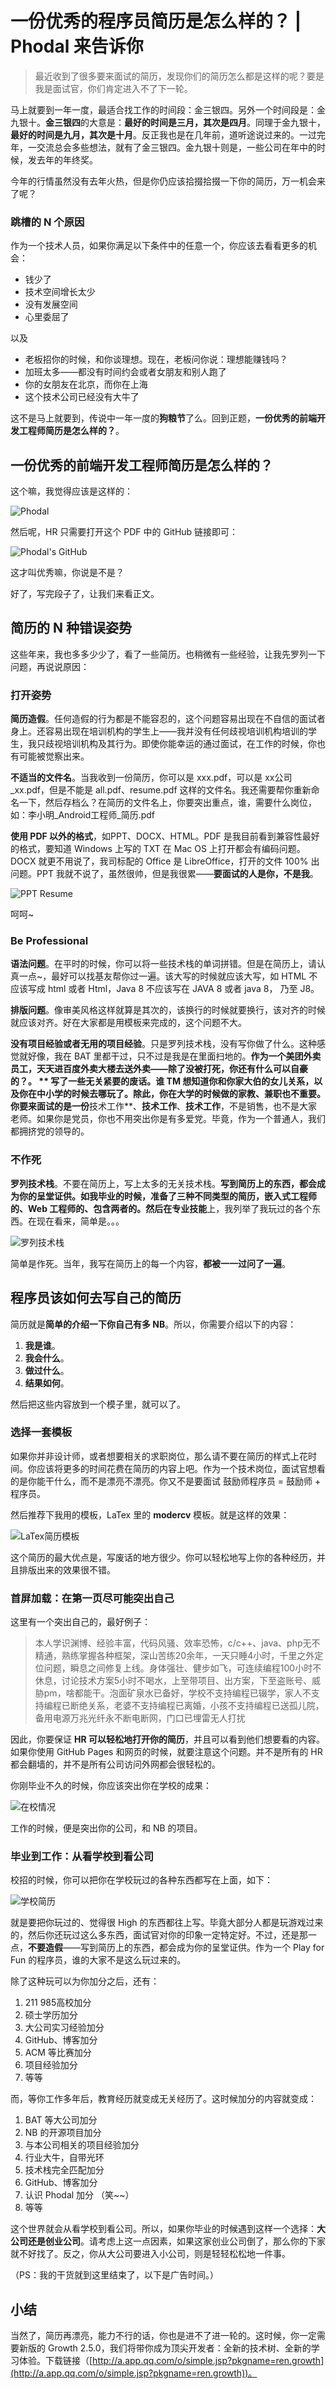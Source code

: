 一份优秀的程序员简历是怎么样的？ | Phodal 来告诉你
===

> 最近收到了很多要来面试的简历，发现你们的简历怎么都是这样的呢？要是我是面试官，你们肯定进入不了下一轮。

马上就要到一年一度，最适合找工作的时间段：金三银四。另外一个时间段是：金九银十。**金三银四**的大意是：**最好的时间是三月，其次是四月**。同理于金九银十，**最好的时间是九月，其次是十月**。反正我也是在几年前，道听途说过来的。一过完年，一交流总会多些想法，就有了金三银四。金九银十则是，一些公司在年中的时候，发去年的年终奖。

今年的行情虽然没有去年火热，但是你仍应该拾掇拾掇一下你的简历，万一机会来了呢？

### 跳槽的 N 个原因

作为一个技术人员，如果你满足以下条件中的任意一个，你应该去看看更多的机会：

 - 钱少了
 - 技术空间增长太少
 - 没有发展空间
 - 心里委屈了

以及

 - 老板招你的时候，和你谈理想。现在，老板问你说：理想能赚钱吗？
 - 加班太多——都没有时间约会或者女朋友和别人跑了
 - 你的女朋友在北京，而你在上海
 - 这个技术公司已经没有大牛了

这不是马上就要到，传说中一年一度的**狗粮节**了么。回到正题，**一份优秀的前端开发工程师简历是怎么样的？**。

一份优秀的前端开发工程师简历是怎么样的？
---

这个嘛，我觉得应该是这样的：

![Phodal](show-me-code.jpg)

然后呢，HR 只需要打开这个 PDF 中的 GitHub 链接即可：

![Phodal's GitHub](phodal-github.jpg)

这才叫优秀嘛，你说是不是？

好了，写完段子了，让我们来看正文。

简历的 N 种错误姿势
---

这些年来，我也多多少少了，看了一些简历。也稍微有一些经验，让我先罗列一下问题，再说说原因：

### 打开姿势

**简历造假**。任何造假的行为都是不能容忍的，这个问题容易出现在不自信的面试者身上。还容易出现在培训机构的学生上——我并没有任何歧视培训机构培训的学生，我只歧视培训机构及其行为。即使你能幸运的通过面试，在工作的时候，你也有可能被觉察出来。

**不适当的文件名**。当我收到一份简历，你可以是 xxx.pdf，可以是 xx公司_xx.pdf，但是不能是 all.pdf、resume.pdf 这样的文件名。我还需要帮你重新命名一下，然后存档么？在简历的文件名上，你要突出重点，谁，需要什么岗位，如：李小明_Android工程师_简历.pdf 

**使用 PDF 以外的格式**，如PPT、DOCX、HTML。PDF 是我目前看到兼容性最好的格式，要知道 Windows 上写的 TXT 在 Mac OS 上打开都会有编码问题。DOCX 就更不用说了，我司标配的 Office 是 LibreOffice，打开的文件 100% 出问题。PPT 我就不说了，虽然很帅，但是我很累——**要面试的人是你，不是我**。

![PPT Resume](ppt-resume.png)

呵呵~

### Be Professional

**语法问题**。在平时的时候，你可以将一些技术栈的单词拼错。但是在简历上，请认真一点~，最好可以找基友帮你过一遍。该大写的时候就应该大写，如 HTML 不应该写成 html 或者 Html，Java  8 不应该写在 JAVA 8 或者 java 8， 乃至 J8。

**排版问题**。像审美风格这样就算是其次的，该换行的时候就要换行，该对齐的时候就应该对齐。好在大家都是用模板来完成的，这个问题不大。

**没有项目经验或者无用的项目经验**。只是罗列技术栈，没有写你做了什么。这种感觉就好像，我在 BAT 里都干过，只不过是我是在里面扫地的。**作为一个美团外卖员工，天天进百度外卖大楼去送外卖——除了没被打死，你还有什么可以自豪的？。
**
**写了一些无关紧要的废话**。谁 TM 想知道你和你家大伯的女儿关系，以及你在中小学的时候去哪玩了。除此，你在大学的时候做的家教、兼职也不重要。你要来面试的是一份**技术工作**、**技术工作**、**技术工作**，不是销售，也不是大家老师。如果你是党员，你也不用突出你是有多爱党。毕竟，作为一个普通人，我们都拥挤党的领导的。

### 不作死

**罗列技术栈**。不要在简历上，写上太多的无关技术栈。**写到简历上的东西，都会成为你的呈堂证供。**如我毕业的时候，准备了三种不同类型的简历，嵌入式工程师的、Web 工程师的、包含两者的。然后在**专业技能**上，我列举了我玩过的各个东西。在现在看来，简单是。。。

![罗列技术栈](list-skills.png)

简单是作死。当年，我写在简历上的每一个内容，**都被一一过问了一遍**。

程序员该如何去写自己的简历
---

简历就是**简单的介绍一下你自己有多 NB**。所以，你需要介绍以下的内容：

1. **我是谁**。
2. **我会什么**。
3. **做过什么**。
4. **结果如何**。

然后把这些内容放到一个模子里，就可以了。

### 选择一套模板

如果你并非设计师，或者想要相关的求职岗位，那么请不要在简历的样式上花时间。你应该将更多的时间花费在简历的内容上吧。作为一个技术岗位，面试官想看的是你能干什么，而不是漂亮不漂亮。你又不是要面试 鼓励师程序员 =  鼓励师 + 程序员。

然后推荐下我用的模板，LaTex 里的 **modercv** 模板。就是这样的效果：

![LaTex简历模板](modercv.png)

这个简历的最大优点是，写废话的地方很少。你可以轻松地写上你的各种经历，并且排版出来的效果很不错。

### 首屏加载：在第一页尽可能突出自己

这里有一个突出自己的，最好例子：

> 本人学识渊博、经验丰富，代码风骚、效率恐怖，c/c++、java、php无不精通，熟练掌握各种框架，深山苦练20余年，一天只睡4小时，千里之外定位问题，瞬息之间修复上线。身体强壮、健步如飞，可连续编程100小时不休息，讨论技术方案5小时不喝水，上至带项目、出方案，下至盗账号、威胁pm，啥都能干。泡面矿泉水已备好，学校不支持编程已辍学，家人不支持编程已断绝关系，老婆不支持编程已离婚，小孩不支持编程已送孤儿院，备用电源万兆光纤永不断电断网，门口已埋雷无人打扰

因此，你要保证 **HR 可以轻松地打开你的简历**，并且可以看到他们想要看的内容。如果你使用 GitHub Pages 和网页的时候，就要注意这个问题。并不是所有的 HR 都会翻墙的，并不是所有公司访问外网都会很轻松的。

你刚毕业不久的时候，你应该突出你在学校的成果：

![在校情况](resume-in-school-with-exp.jpg)

工作的时候，便是突出你的公司，和 NB 的项目。

### 毕业到工作：从看学校到看公司

校招的时候，你可以把你在学校玩过的各种东西都写在上面，如下：

![学校简历](resume-in-school.jpg)

就是要把你玩过的、觉得很 High 的东西都往上写。毕竟大部分人都是玩游戏过来的，然后你还玩过这么多东西，面试官对你的印象一定特定好。不过，还是那一点，**不要造假**——写到简历上的东西，都会成为你的呈堂证供。作为一个 Play for Fun 的程序员，谁的大家不是这么玩过来的。

除了这种玩可以为你加分之后，还有：

1. 211 985高校加分
2. 硕士学历加分
3. 大公司实习经验加分
4. GitHub、博客加分 
5. ACM 等比赛加分
6. 项目经验加分
7. 等等

而，等你工作多年后，教育经历就变成无关经历了。这时候加分的内容就变成：

1. BAT 等大公司加分
2. NB 的开源项目加分
3. 与本公司相关的项目经验加分
4. 行业大牛，自带光环
5. 技术栈完全匹配加分
6. GitHub、博客加分 
7. 认识 Phodal 加分 （笑~~）
8. 等等

这个世界就会从看学校到看公司。所以，如果你毕业的时候遇到这样一个选择：**大公司还是创业公司**。请考虑上这一点因素，如果这家创业公司倒了，那么你的下家就不好找了。反之，你从大公司要进入小公司，则是轻轻松松地一件事。

（PS：我的干货就到这里结束了，以下是广告时间。）

小结
---

当然了，简历再漂亮，能力不行的话，你也是进不了进一轮的。这时候，你一定需要新版的 Growth 2.5.0，我们将带你成为顶尖开发者：全新的技术树、全新的学习体验。下载链接（[http://a.app.qq.com/o/simple.jsp?pkgname=ren.growth](http://a.app.qq.com/o/simple.jsp?pkgname=ren.growth))。


